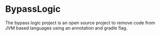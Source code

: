 # BypassLogic
The bypass logic project is an open source project to remove code from JVM based languages using an annotation and gradle flag.
